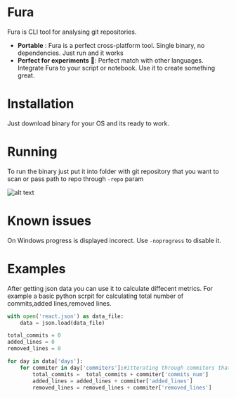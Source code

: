 # Fura
Fura is CLI tool for analysing git repositories.

 - **Portable** : Fura is a perfect cross-platform tool. Single binary, no dependencies.  Just run and it works
 - **Perfect for experiments** 🔬: Perfect match with other languages. Integrate Fura to your script or notebook. Use it to create something great.


# Installation
Just download binary for your OS and its ready to work. 

# Running
To run the binary just put it into folder with git repository that you want to scan or pass path to repo through `-repo` param

![alt text](https://github.com/cali4888/fura/blob/master/process_view.jpg)

# Known issues 
On Windows progress is displayed incorect. Use `-noprogress` to disable it. 

# Examples
After getting json data you can use it to calculate diffecent metrics. For example a basic python scrpit for calculating total number of commits,added lines,removed lines.

```python
with open('react.json') as data_file:    
    data = json.load(data_file)

total_commits = 0
added_lines = 0
removed_lines = 0

for day in data['days']:
    for commiter in day['commiters']:#itterating through commiters that made commits on that day
        total_commits =  total_commits + commiter['commits_num']
        added_lines = added_lines + commiter['added_lines']
        removed_lines = removed_lines + commiter['removed_lines']
```
